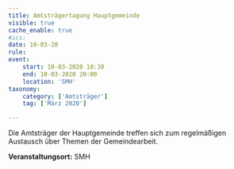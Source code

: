 ```yaml
---
title: Amtsträgertagung Hauptgemeinde
visible: true
cache_enable: true
#ics: 
date: 10-03-20
rule: 
event:
	start: 10-03-2020 18:30
	end: 10-03-2020 20:00
	location: 'SMH'
taxonomy:
	category: ['Amtsträger']
	tag: ['März 2020']

---
```

Die Amtsträger der Hauptgemeinde treffen sich zum regelmäßigen Austausch über Themen der Gemeindearbeit.




**Veranstaltungsort:** SMH

